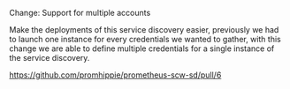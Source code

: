 Change: Support for multiple accounts

Make the deployments of this service discovery easier, previously we had to
launch one instance for every credentials we wanted to gather, with this change
we are able to define multiple credentials for a single instance of the service
discovery.

https://github.com/promhippie/prometheus-scw-sd/pull/6
